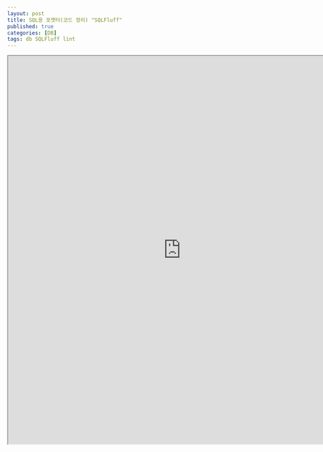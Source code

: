 ```yaml
---
layout: post
title: SQL용 포맷터(코드 정리) "SQLFluff"
published: true
categories: [DB]
tags: db SQLFluff lint
---
```

<iframe width="800" height="900" src="https://docs.google.com/document/d/e/2PACX-1vRKk1p_0xes4O6KX6HEpDsgF1KXwqSUbDwtMc5q2wdEnWLfgvUHczPr5uCw4kinc3hAY-2l2Go9wOGL/pub?embedded=true"></iframe>   
   